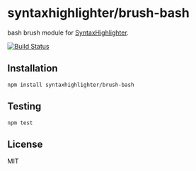 # syntaxhighlighter/brush-bash

bash brush module for [SyntaxHighlighter](https://github.com/syntaxhighlighter).

[![Build Status](https://travis-ci.org/alexgorbatchev/brush-bash.svg)](https://travis-ci.org/alexgorbatchev/brush-bash)

## Installation

    npm install syntaxhighlighter/brush-bash

## Testing

    npm test

## License

MIT
